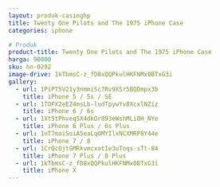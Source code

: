 ```yaml
---
layout: produk-casinghp
title: Twenty One Pilots and The 1975 iPhone Case
categories: iphone

# Produk
product-title: Twenty One Pilots and The 1975 iPhone Case
harga: 90000
sku: hn-0292
image-drive: 1kTbmsC-z_fD8xQQPkulHKFNMx0BTxG3i
gallery:
  - url: 1PiPT5V21y3nmmiSc7Rv9XSr5BQDmpx3b
    title: iPhone 5 / 5s / SE
  - url: 1TOFX2eEZ4msLb-ludTpywYv8XcxlNZiz
    title: iPhone 6 / 6s
  - url: 1Xt5tPhveq5X4dkOr893eWshMLi8H_NYe
    title: iPhone 6 Plus / 6s Plus
  - url: 1nT7maiSoiA5eaLqOMYIlxNCXMRP8Y44e
    title: iPhone 7 / 8
  - url: 1CrQcOjtGMRkvmcxatIe3uToqs-sTt-84
    title: iPhone 7 Plus / 8 Plus
  - url: 1kTbmsC-z_fD8xQQPkulHKFNMx0BTxG3i
    title: iPhone X
---
```

